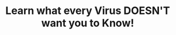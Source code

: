 ---
layout: interior
title: Learn what every Virus DOESN'T want you to Know!
speaker: Nicholas St Jon
permalink: nicholas-st-jon
image: img/20160607/nicholas_jon.jpg
event: 20160607
video: 
favorite: I love the wheat fields.
about: Nicholas St Jon is a Research Scientist, Author and Speaker in the area of viral infections and rogue bacteria. After 4 books and compiling hundreds of abstracts and studies, Nicholas has uncovered the root cause of almost every illness known to mankind and providing a way to Never Get Sick Again! The information he shares with his audience is fun and exciting, giving many hope that was previously thought unattainable.
twitter: 
facebook: 
instagram: 
linkedin: 
website: 
email: nicholas.stjon@gmail.com
telephone: 316.461.4298
---